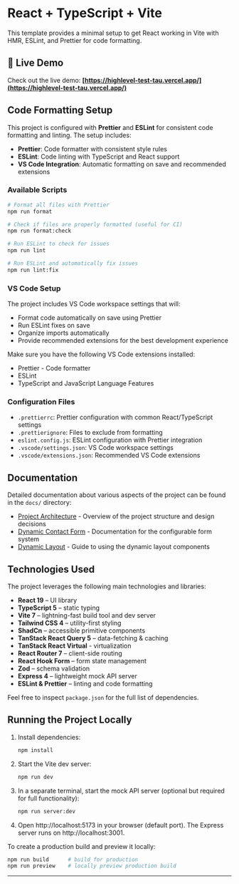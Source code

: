 # React + TypeScript + Vite

This template provides a minimal setup to get React working in Vite with HMR, ESLint, and Prettier for code formatting.

## 🚀 Live Demo

Check out the live demo: **[https://highlevel-test-tau.vercel.app/](https://highlevel-test-tau.vercel.app/)**

## Code Formatting Setup

This project is configured with **Prettier** and **ESLint** for consistent code formatting and linting. The setup includes:

- **Prettier**: Code formatter with consistent style rules
- **ESLint**: Code linting with TypeScript and React support
- **VS Code Integration**: Automatic formatting on save and recommended extensions

### Available Scripts

```bash
# Format all files with Prettier
npm run format

# Check if files are properly formatted (useful for CI)
npm run format:check

# Run ESLint to check for issues
npm run lint

# Run ESLint and automatically fix issues
npm run lint:fix
```

### VS Code Setup

The project includes VS Code workspace settings that will:

- Format code automatically on save using Prettier
- Run ESLint fixes on save
- Organize imports automatically
- Provide recommended extensions for the best development experience

Make sure you have the following VS Code extensions installed:

- Prettier - Code formatter
- ESLint
- TypeScript and JavaScript Language Features

### Configuration Files

- `.prettierrc`: Prettier configuration with common React/TypeScript settings
- `.prettierignore`: Files to exclude from formatting
- `eslint.config.js`: ESLint configuration with Prettier integration
- `.vscode/settings.json`: VS Code workspace settings
- `.vscode/extensions.json`: Recommended VS Code extensions

## Documentation

Detailed documentation about various aspects of the project can be found in the `docs/` directory:

- [Project Architecture](docs/project-architecture.md) - Overview of the project structure and design decisions
- [Dynamic Contact Form](docs/dynamic-contact-form.md) - Documentation for the configurable form system
- [Dynamic Layout](docs/dynamic-layout.md) - Guide to using the dynamic layout components

## Technologies Used

The project leverages the following main technologies and libraries:

- **React 19** – UI library
- **TypeScript 5** – static typing
- **Vite 7** – lightning-fast build tool and dev server
- **Tailwind CSS 4** – utility-first styling
- **ShadCn** – accessible primitive components
- **TanStack React Query 5** – data-fetching & caching
- **TanStack React Virtual** - virtualization
- **React Router 7** – client-side routing
- **React Hook Form** – form state management
- **Zod** – schema validation
- **Express 4** – lightweight mock API server
- **ESLint & Prettier** – linting and code formatting

Feel free to inspect `package.json` for the full list of dependencies.

## Running the Project Locally

1. Install dependencies:

   ```bash
   npm install
   ```

2. Start the Vite dev server:

   ```bash
   npm run dev
   ```

3. In a separate terminal, start the mock API server (optional but required for full functionality):

   ```bash
   npm run server:dev
   ```

4. Open http://localhost:5173 in your browser (default port). The Express server runs on http://localhost:3001.

To create a production build and preview it locally:

```bash
npm run build      # build for production
npm run preview    # locally preview production build
```

---
